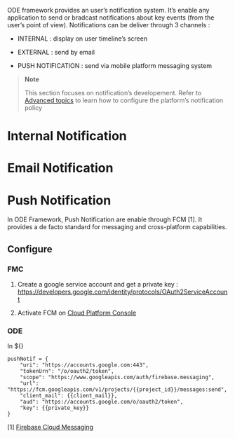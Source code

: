 ODE framework provides an user’s notification system. It’s enable any application to send or bradcast notifications about key events (from the user’s point of view). Notifications can be deliver through 3 channels :

-   INTERNAL : display on user timeline’s screen

-   EXTERNAL : send by email

-   PUSH NOTIFICATION : send via mobile platform messaging system

> **Note**
>
> This section focuses on notification’s developement. Refer to [Advanced topics](../../ops/advanced-topics/index.md) to learn how to configure the platform’s notification policy

# Internal Notification

# Email Notification

# Push Notification

In ODE Framework, Push Notification are enable through FCM [1]. It provides a de facto standard for messaging and cross-platform capabilities.

## Configure

### FMC

1.  Create a google service account and get a private key : <https://developers.google.com/identity/protocols/OAuth2ServiceAccount>

2.  Activate FCM on [Cloud Platform Console](https://support.google.com/cloud/answer/6158841?hl=en)

### ODE

In ${}

    pushNotif = {
        "uri": "https://accounts.google.com:443",
        "tokenUrn": "/o/oauth2/token",
        "scope": "https://www.googleapis.com/auth/firebase.messaging",
        "url": "https://fcm.googleapis.com/v1/projects/{{project_id}}/messages:send",
        "client_mail": {{client_mail}},
        "aud": "https://accounts.google.com/o/oauth2/token",
        "key": {{private_key}}
    }

[1] [Firebase Cloud Messaging](https://firebase.google.com/docs/cloud-messaging/)
